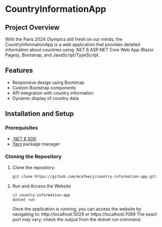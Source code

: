 # CountryInformationApp

## Project Overview
With the Paris 2024 Olympics still fresh on our minds, the CountryInformationApp is a web application that provides detailed information about countries using .NET 8 ASP.NET Core Web App (Razor Pages), Bootstrap, and JavaScript/TypeScript.

## Features
- Responsive design using Bootstrap
- Custom Bootstrap components
- API integration with country information
- Dynamic display of country data

## Installation and Setup

### Prerequisites
- [.NET 8 SDK](https://dotnet.microsoft.com/download/dotnet/8.0)
- [Yarn](https://yarnpkg.com/getting-started/install) package manager

### Cloning the Repository
1. Clone the repository:
   ```bash
   git clone https://github.com/mcafeecj/country-information-app.git
   ```

   
2. Run and Access the Website
	```bash
	cd country-information-app
	dotnet run
	```
	Once the application is running, you can access the website by navigating to:
	http://localhost:5029 or https://localhost:7089
	The exact port may vary; check the output from the dotnet run command.